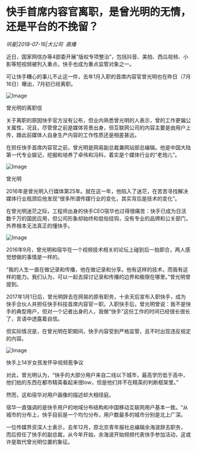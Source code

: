 # 快手首席内容官离职，是曾光明的无情，还是平台的不挽留？

*巩星|2018-07-16|大公司 
                                                直播*

近日，国家网信办等4部委开展“版权专项整治”，包括抖音、美拍、西瓜视频、小影等短视频被列入重点，快手也成为重点监管对象之一。

可让快手糟心的事儿不止这一件，去年1月入职的首席内容官曾光明也在昨日（7月16日）曝出，7月初已经离职。

![Image](http://p1.pstatp.com/large/pgc-image/153178796726726784e2f2d)

曾光明的离职信

关于离职的原因快手官方没有公布，但业内熟悉曾光明的人表示，曾的工作更偏公关属性，况且，尽管曾之前是媒体背景出身，但互联网公司的内容主要是由用户上传，跟此前媒体人自身生产内容的工作性质还是相差甚远。

在担任快手首席内容官之前，曾光明是网易副总裁兼网站部总编辑。他是中国大陆第一代专业娱记，挖掘和培养了卓伟和冯科，着实是个媒体行业的“老炮儿”。

![Image](http://p3.pstatp.com/large/pgc-image/15317879673224837a9f923)

曾光明

2016年是曾光明入行媒体第25年。就在这一年，他陷入了迷茫，在苦苦寻找解决媒体行业瓶颈后他发现“很多所谓传媒行业的变化，其实背后是技术的变化”。

在曾光明迷茫之际，工程师出身的快手CEO宿华也过得很痛苦：快手已成为日活数千万的国民应用，但公司形象却始终和低俗挂钩，没有专业的品牌和公关部门，外界根本无法真正的懂快手。

![Image](http://p3.pstatp.com/large/pgc-image/1531787967273e171405522)

2016年9月，曾光明和宿华在一个视频技术相关的论坛上碰到后一拍即合，两人感觉想做的事情是一样的。

“我的人生一直在做记录和传播，他在做记录和分享。他有这样的技术，而我有这样的能力。我们认为，可以一起去探讨记录和传播的边界和极限在哪里。”曾光明曾提到。

2017年1月1日后，曾光明辞去在网易的原有职务，十余天后宣布入职快手，成为快手合伙人并担任快手科技首席内容官一职。入职快手后，曾光明曾说：我不是快手的典型用户，但对一个记者出身的人，我做“快手”这份工作的时间已经很长很长了，言语中透露着自信。

但实际情况是，在曾光明在职期间，快手内容受到严格监管，且不时出现违反规定的内容。

![Image](http://p3.pstatp.com/large/pgc-image/15317879673269863e85dc7)

快手上14岁女孩发怀孕视频惹争议

对此，曾光明认为，“快手的大部分用户来自二线以下城市，最高学历低于高中，他们拍的东西在都市精英看起来很low，但是他们并不在精英的判断框架里。”

然而，这和宿华对用户画像的描述却大相径庭。

宿华一直强调的是快手用户的地域分布结构和中国移动互联网用户基本一致。“从城市的分布上，快手目前是一个均匀分布，用户数最多的城市分别是北上广深。

一位传媒界资深人士表示，去年12月，原北京青年报社总编辑余海波辞去职务，而后担任了快手的副总裁，从今年开始，余海波开始频频代表快手参加活动，这或许是取代曾光明位置的象征。

